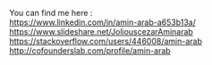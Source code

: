 You can find me here : <br >
  https://www.linkedin.com/in/amin-arab-a653b13a/ <br >
  https://www.slideshare.net/JoliouscezarAminarab <br >
  https://stackoverflow.com/users/446008/amin-arab <br >
  http://cofounderslab.com/profile/amin-arab <br >
